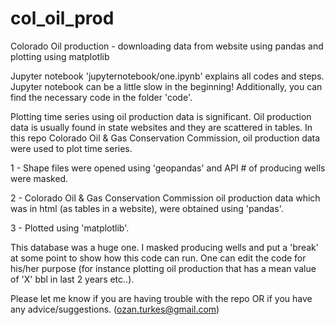 # col_oil_prod
Colorado Oil production - downloading data from website using pandas and plotting using matplotlib

Jupyter notebook 'jupyternotebook/one.ipynb' explains all codes and steps. Jupyter notebook can be a little slow in the beginning! Additionally, you can find the necessary code in the folder 'code'. 

Plotting time series using oil production data is significant. Oil production data is usually found in state websites and they are scattered in tables. In this repo Colorado Oil & Gas Conservation Commission, oil production data were used to plot time series.

1 - Shape files were opened using 'geopandas' and API # of producing wells were masked. 

2 - Colorado Oil & Gas Conservation Commission oil production data which was in html (as tables in a website), were obtained using 'pandas'.

3 - Plotted using 'matplotlib'. 

This database was a huge one. I masked producing wells and put a 'break' at some point to show how this code can run. One can edit the code for his/her purpose (for instance plotting oil production that has a mean value of 'X' bbl in last 2 years etc..). 

Please let me know if you are having trouble with the repo OR if you have any advice/suggestions. (ozan.turkes@gmail.com)



